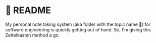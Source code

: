 # 📝 README 

My personal note taking system (aka folder with the topic name 🤣) for software engineering is quickly getting out of hand. So, I'm giving this Zettelkasten method a go.